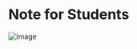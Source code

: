 # Note for Students

![image](https://github.com/user-attachments/assets/d0ca4681-c818-40f5-ad8b-cc147e3cd7bc)

